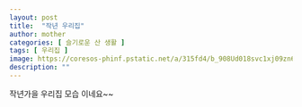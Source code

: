 ```yaml
---
layout: post
title:  "작년 우리집"
author: mother
categories: [ 슬기로운 산 생활 ]
tags: [ 우리집 ]
image: https://coresos-phinf.pstatic.net/a/315fd4/b_908Ud018svc1xj09zn6boz7w_srh9k9.jpg?type=e1920_std
description: ""
---
```


작년가을 우리집 모습 이네요~~